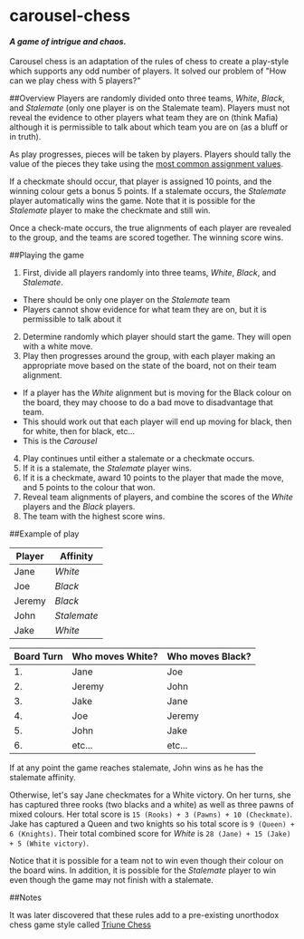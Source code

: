 # carousel-chess

#### *A game of intrigue and chaos.*

Carousel chess is an adaptation of the rules of chess to create a play-style which supports any odd number of players.
It solved our problem of "How can we play chess with 5 players?"

##Overview
Players are randomly divided onto three teams, *White*, *Black*, and *Stalemate* (only one player is on the Stalemate team). Players must not reveal the evidence to other players what team they are on (think Mafia) although it is permissible to talk about which team you are on (as a bluff or in truth).

As play progresses, pieces will be taken by players. Players should tally the value of the pieces they take using the [most common assignment values](https://en.wikipedia.org/wiki/Chess_piece_relative_value). 

If a checkmate should occur, that player is assigned 10 points, and the winning colour gets a bonus 5 points. If a stalemate occurs, the *Stalemate* player automatically wins the game. Note that it is possible for the *Stalemate* player to make the checkmate and still win.

Once a check-mate occurs, the true alignments of each player are revealed to the group, and the teams are scored together. The winning score wins.

##Playing the game

1. First, divide all players randomly into three teams, *White*, *Black*, and *Stalemate*.
  * There should be only one player on the *Stalemate* team
  * Players cannot show evidence for what team they are on, but it is permissible to talk about it

2. Determine randomly which player should start the game. They will open with a white move.
3. Play then progresses around the group, with each player making an appropriate move based on the state of the board, not on their team alignment.
  * If a player has the *White* alignment but is moving for the Black colour on the board, they may choose to do a bad move to disadvantage that team.
  * This should work out that each player will end up moving for black, then for white, then for black, etc...
  * This is the *Carousel*
4. Play continues until either a stalemate or a checkmate occurs.
5. If it is a stalemate, the *Stalemate* player wins.
6. If it is a checkmate, award 10 points to the player that made the move, and 5 points to the colour that won.
7. Reveal team alignments of players, and combine the scores of the *White* players and the *Black* players. 
8. The team with the highest score wins.

##Example of play

 Player | Affinity 
 ---| --- 
Jane | *White*
Joe | *Black*
Jeremy | *Black*
John | *Stalemate*
Jake | *White*

Board Turn | Who moves White? | Who moves Black?
--- | --- | ---
1. | Jane | Joe
2. | Jeremy | John
3. | Jake | Jane
4. | Joe | Jeremy
5. | John | Jake
6. | etc... | etc...

If at any point the game reaches stalemate, John wins as he has the stalemate affinity.

Otherwise, let's say Jane checkmates for a White victory. On her turns, she has captured three rooks (two blacks and a white) as well as three pawns of mixed colours.
Her total score is `15 (Rooks) + 3 (Pawns) + 10 (Checkmate)`.
Jake has captured a Queen and two knights so his total score is `9 (Queen) + 6 (Knights)`.
Their total combined score for *White* is `28 (Jane) + 15 (Jake) + 5 (White victory)`.

Notice that it is possible for a team not to win even though their colour on the board wins. In addition, it is possible for the *Stalemate* player to win even though the game may not finish with a stalemate.

##Notes

It was later discovered that these rules add to a pre-existing unorthodox chess game style called [Triune Chess](http://www.chessvariants.com/multiplayer.dir/triune-chess.html)
